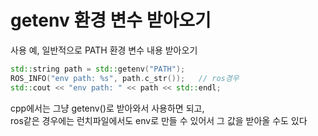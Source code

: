 # getenv 환경 변수 받아오기

사용 예, 일반적으로 PATH 환경 변수 내용 받아오기 
```cpp
std::string path = std::getenv("PATH");
ROS_INFO("env path: %s", path.c_str());   // ros경우 
std::cout << "env path: " << path << std::endl;
```

cpp에서는 그냥 getenv()로 받아와서 사용하면 되고,   
ros같은 경우에는 런치파일에서도 env로 만들 수 있어서 그 값을 받아올 수도 있다 